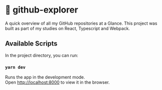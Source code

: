 # 🧐 github-explorer
A quick overview of all my GitHub repositories at a Glance. This project was built as part of my studies on React, Typescript and Webpack.

## Available Scripts

In the project directory, you can run:

### `yarn dev`

Runs the app in the development mode.\
Open [http://localhost:8000](http://localhost:8000) to view it in the browser.
